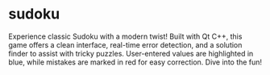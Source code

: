 # sudoku
Experience classic Sudoku with a modern twist! Built with Qt C++, this game offers a clean interface, real-time error detection, and a solution finder to assist with tricky puzzles. User-entered values are highlighted in blue, while mistakes are marked in red for easy correction. Dive into the fun!
